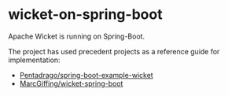 wicket-on-spring-boot
=====

Apache Wicket is running on Spring-Boot.

The project has used precedent projects as a reference guide for implementation:

- [Pentadrago/spring-boot-example-wicket](https://github.com/Pentadrago/spring-boot-example-wicket)
- [MarcGiffing/wicket-spring-boot](https://github.com/MarcGiffing/wicket-spring-boot)
